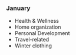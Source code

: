### January
- Health & Wellness
- Home organization
- Personal Development
- Travel-related
- Winter clothing